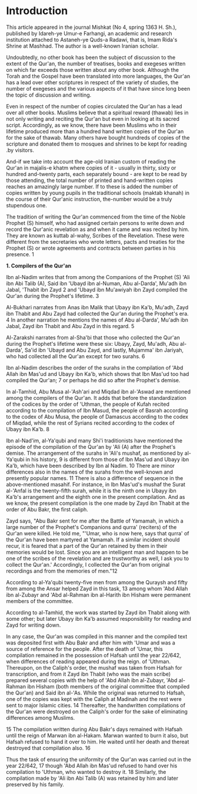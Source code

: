 Introduction
============

This article appeared in the journal Mishkat (No 4, spring 1363 H.
Sh.), published by Idareh-ye Umur-e Farhangi, an academic and research
institution attached to Astaneh-ye Quds-a Radawi, that is, Imam Rida's
Shrine at Mashhad. The author is a well-known Iranian scholar.

Undoubtedly, no other book has been the subject of discussion to the
extent of the Qur'an, the number of treatises, books and exegeses
written on which far exceeds those written about any other book.
Although the Torah and the Gospel have been translated into more
languages, the Qur'an has a lead over other scriptures in respect of the
variety of studies, the number of exegeses and the various aspects of it
that have since long been the topic of discussion and writing.

Even in respect of the number of copies circulated the Qur'an has a
lead over all other books. Muslims believe that a spiritual reward
(thawab) lies in not only writing and reciting the Qur'an but even in
looking at its sacred script. Accordingly, as we know, there have been
Muslims who in their lifetime produced more than a hundred hand written
copies of the Qur'an for the sake of thawab. Many others have bought
hundreds of copies of the scripture and donated them to mosques and
shrines to be kept for reading .by visitors.

And-if we take into account the age-old Iranian custom of reading the
Qur'an in majalis-e khatm where copies of it - usually in thirty, sixty
or hundred and-twenty parts, each separately bound - are kept to be read
by those attending, the total number of printed and hand-written copies
reaches an amazingly large number. If to these is added the number of
copies written by young pupils in the traditional schools (maktab
khanah) in the course of their Qur'anic instruction, the-number would be
a truly stupendous one.

The tradition of writing the Qur'an commenced from the time of the
Noble Prophet (S) himself, who had assigned certain persons to write
down and record the Qur'anic revelation as and when it came and was
recited by him. They are known as kuttab al-wahy, Scribes of the
Revelation. These were different from the secretaries who wrote letters,
pacts and treaties for the Prophet (S) or wrote agreements and contracts
between parties in his presence. 1


**1. Compilers of the Qur'an**

Ibn al-Nadim writes that from among the Companions of the Prophet (S)
'Ali ibn Abi Talib (A), Said ibn 'Ubayd ibn al-Numan, Abu al-Darda',
Mu'adh ibn Jabal, 'Thabit ibn Zayd 2 and 'Ubayd ibn Mu'awiyah ibn Zayd
compiled the Qur'an during the Prophet's lifetime. 3

Al-Bukhari narrates from Anas ibn Malik that Ubayy ibn Ka'b, Mu'adh,
Zayd ibn Thabit and Abu Zayd had collected the Qur'an during the
Prophet's era. 4 In another narration he mentions the names of Abu
al-Darda', Mu'adh ibn Jabal, Zayd ibn Thabit and Abu Zayd in this
regard. 5

Al-Zarakshi narrates from al-Sha'bi that those who collected the Qur'an
during the Prophet's lifetime were these six: Ubayy, Zayd, Mu'adh, Abu
al-Darda', Sa'id ibn 'Ubayd and Abu Zayd, and lastly, Mujamma' ibn
Jariyah, who had collected all the Qur'an except for two surahs. 6

Ibn al-Nadim describes the order of the surahs in the compilation of
'Abd Allah ibn Mas'ud and Ubayy ibn Ka'b, which shows that Ibn Mas'ud
too had compiled the Qur'an; 7 or perhaps he did so after the Prophet's
demise.

In al-Tamhid, Abu Musa al-'Ash'ari and Miqdad ibn al-'Aswad are
mentioned among the compilers of the Qur'an. It adds that before the
standardization of the codices by the order of 'Uthman, the people of
Kufah recited according to the compilation of Ibn Masud, the people of
Basrah according to the codex of Abu Musa, the people of Damascus
according to the codex of Miqdad, while the rest of Syrians recited
according to the codex of Ubayy ibn Ka'b. 8

Ibn al-Nad'im, al-Ya'qubi and many Shi'i traditionists have mentioned
the episode of the compilation of the Qur'an by 'Ali (A) after the
Prophet's demise. The arrangement of the surahs in 'Ali's mushaf, as
mentioned by al-Ya'qubi in his history, 9 is different from those of Ibn
Mas'ud and Ubayy ibn Ka'b, which have been described by Ibn al Nadim. 10
There are minor differences also in the names of the surahs from the
well-known and presently popular names. 11 There is also a difference of
sequence in the above-mentioned masahif. For instance, in Ibn Mas'ud's
mushaf the Surat al-'Anfal is the twenty-fifth surah, while it is the
ninth one in Ubayy ibn Ka'b's arrangement and the eighth one in the
present compilation. And as we know, the present compilation is the one
made by Zayd ibn Thabit at the order of Abu Bakr, the first caliph.

Zayd says, "Abu Bakr sent for me after the Battle of Yamamah, in which
a large number of the Prophet's Companions and qurra' (reciters) of the
Qur'an were killed. He told me, "'Umar, who is now here, says that
qurra' of the Qur'an have been martyred at Yamamah. If a similar
incident should recur, it is feared that a part of the Qur'an retained
by them in their memories would be lost. Since you are an intelligent
man and happen to be one of the scribes of the revelation and are
trustworthy as well, I ask you to collect the Qur'an.' Accordingly, I
collected the Qur'an from original recordings and from the memories of
men."12

According to al-Ya'qubi twenty-five men from among the Quraysh and
fifty from among the Ansar helped Zayd in this task, 13 among whom 'Abd
Allah ibn al-Zubayr and 'Abd al-Rahman ibn al-Harith ibn Hisham were
permanent members of the committee.

According to al-Tamhid, the work was started by Zayd ibn Thabit along
with some other; but later Ubayy ibn Ka'b assumed responsibility for
reading and Zayd for writing down.

In any case, the Qur'an was compiled in this manner and the compiled
text was deposited first with Abu Bakr and after him with 'Umar and was
a source of reference for the people. After the death of 'Umar, this
compilation remained in the possession of Hafsah until the year 22/642,
when differences of reading appeared during the reign. of 'Uthman.
Thereupon, on the Caliph's order, the mushaf was taken from Hafsah for
transcription, and from it Zayd ibn Thabit (who was the main scribe)
prepared several copies with the help of 'Abd Allah ibn al-Zubayr, 'Abd
al-Rahman ibn Hisham (both members of the original committee that
compiled the Qur'an) and Said ibn al-'As. While the original was
returned to Hafsah, one of the copies was kept with the Caliph at
Madinah and the rest were sent to major Islamic cities. 14 Thereafter,
the handwritten compilations of the Qur'an were destroyed on the
Caliph's order for the sake of eliminating differences among Muslims.

15 The compilation written during Abu Bakr's days remained with Hafsah
until the reign of Marwan ibn al-Hakam. Marwan wanted to burn it also,
but Hafsah refused to hand it over to him. He waited until her death and
thereat destroyed that compilation also. 16

Thus the task of ensuring the uniformity of the Qur'an was carried out
in the year 22/642, 17 though 'Abd Allah ibn Mas'ud refused to hand over
his compilation to 'Uthman, who wanted to destroy it. 18 Similarly, the
compilation made by 'Ali ibn Abi Talib (A) was retained by him and later
preserved by his family.


